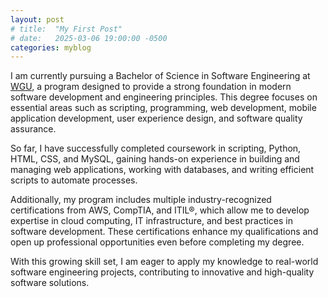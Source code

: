 ```yaml
---
layout: post
# title:  "My First Post"
# date:   2025-03-06 19:00:00 -0500
categories: myblog
---
```


I am currently pursuing a Bachelor of Science in Software Engineering at [WGU](https://www.wgu.edu/online-it-degrees/software-engineering-bachelors-program.html), a program designed to provide a strong foundation in modern software development and engineering principles. This degree focuses on essential areas such as scripting, programming, web development, mobile application development, user experience design, and software quality assurance.

So far, I have successfully completed coursework in scripting, Python, HTML, CSS, and MySQL, gaining hands-on experience in building and managing web applications, working with databases, and writing efficient scripts to automate processes.

Additionally, my program includes multiple industry-recognized certifications from AWS, CompTIA, and ITIL®, which allow me to develop expertise in cloud computing, IT infrastructure, and best practices in software development. These certifications enhance my qualifications and open up professional opportunities even before completing my degree.

With this growing skill set, I am eager to apply my knowledge to real-world software engineering projects, contributing to innovative and high-quality software solutions.
